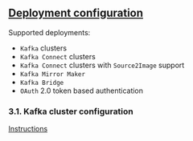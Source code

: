 ## [Deployment configuration](https://strimzi.io/docs/latest/#assembly-deployment-configuration-str)

Supported deployments:
* `Kafka` clusters
* `Kafka Connect` clusters
* `Kafka Connect` clusters with `Source2Image` support
* `Kafka Mirror Maker`
* `Kafka Bridge`
* `OAuth` 2.0 token based authentication

### 3.1. Kafka cluster configuration

[Instructions](31KafkaClusterConfig)
